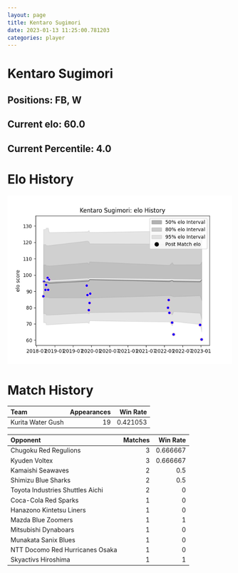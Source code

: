 ```yaml
---  
layout: page  
title: Kentaro Sugimori  
date: 2023-01-13 11:25:00.781203  
categories: player  
---
```

# Kentaro Sugimori

## Positions: FB, W

## Current elo: 60.0

## Current Percentile: 4.0

# Elo History


![elo history](history_KentaroSugimori.png)
# Match History


| Team              |   Appearances |   Win Rate |
|:------------------|--------------:|-----------:|
| Kurita Water Gush |            19 |   0.421053 |

| Opponent                         |   Matches |   Win Rate |
|:---------------------------------|----------:|-----------:|
| Chugoku Red Regulions            |         3 |   0.666667 |
| Kyuden Voltex                    |         3 |   0.666667 |
| Kamaishi Seawaves                |         2 |   0.5      |
| Shimizu Blue Sharks              |         2 |   0.5      |
| Toyota Industries Shuttles Aichi |         2 |   0        |
| Coca-Cola Red Sparks             |         1 |   0        |
| Hanazono Kintetsu Liners         |         1 |   0        |
| Mazda Blue Zoomers               |         1 |   1        |
| Mitsubishi Dynaboars             |         1 |   0        |
| Munakata Sanix Blues             |         1 |   0        |
| NTT Docomo Red Hurricanes Osaka  |         1 |   0        |
| Skyactivs Hiroshima              |         1 |   1        |